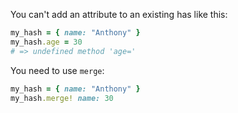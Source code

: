 You can't add an attribute to an existing has like this:

```ruby
my_hash = { name: "Anthony" }
my_hash.age = 30
# => undefined method 'age='
```
You need to use `merge`:
```ruby
my_hash = { name: "Anthony" }
my_hash.merge! name: 30
```
